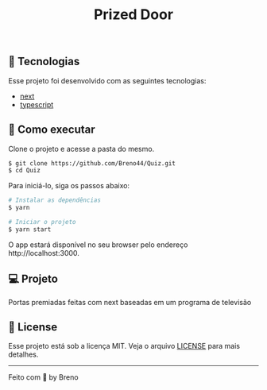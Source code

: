 <h1 align="center">
  Prized Door
</h1>

<br>

## 🧪 Tecnologias

Esse projeto foi desenvolvido com as seguintes tecnologias:

- [next](https://nextjs.org/)
- [typescript](https://www.typescriptlang.org/)

## 🚀 Como executar

Clone o projeto e acesse a pasta do mesmo.

```bash
$ git clone https://github.com/Breno44/Quiz.git
$ cd Quiz
```

Para iniciá-lo, siga os passos abaixo:

```bash
# Instalar as dependências
$ yarn

# Iniciar o projeto
$ yarn start
```

O app estará disponível no seu browser pelo endereço http://localhost:3000.

## 💻 Projeto

Portas premiadas feitas com next baseadas em um programa de televisão

## 📝 License

Esse projeto está sob a licença MIT. Veja o arquivo [LICENSE](LICENSE.md) para mais detalhes.

---

Feito com 💜 by Breno
